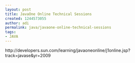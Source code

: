 ```yaml
---
layout: post
title: JavaOne Online Technical Sessions
created: 1244573055
author: adi
permalink: java/javaone-online-technical-sessions
tags:
- JAVA
---
```

<p>http://developers.sun.com/learning/javaoneonline/j1online.jsp?track=javase&amp;yr=2009</p>
